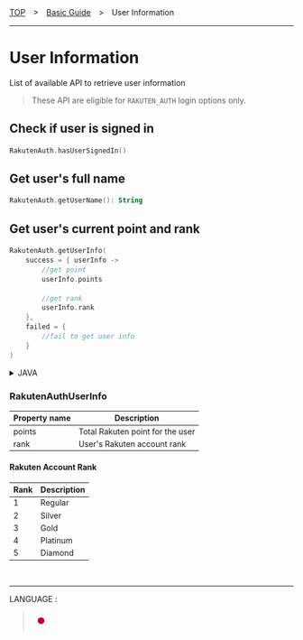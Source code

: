 [TOP](/README.md#top)　>　[Basic Guide](./README.md)　>　User Information  

---  

# User Information
List of available API to retrieve user information  
> These API are eligible for `RAKUTEN_AUTH` login options only.  

## Check if user is signed in
```kotlin
RakutenAuth.hasUserSignedIn()
```  

## Get user's full name  
```kotlin
RakutenAuth.getUserName(): String
```  

## Get user's current point and rank  
```kotlin
RakutenAuth.getUserInfo(
    success = { userInfo ->
        //get point
        userInfo.points
        
        //get rank
        userInfo.rank
    }, 
    failed = {
        //fail to get user info
    }
)
```  
<details>
    <summary>JAVA</summary>

```java
RakutenAuth.getUserInfoJava(new AuthMemberInfoCallback() {
    @Override
    public void success(@NonNull RakutenAuthUserInfo rakutenAuthUserInfo) {
        
    }

    @Override
    public void fail(@NonNull RakutenRewardAPIError rakutenRewardAPIError) {

    }
});
```    
</details>  

### RakutenAuthUserInfo  
| Property name | Description                      |
|---------------|----------------------------------|
| points        | Total Rakuten point for the user |
| rank          | User's Rakuten account rank      |
  
#### Rakuten Account Rank  
| Rank | Description |
|------|-------------|
| 1    | Regular     |
| 2    | Silver      |
| 3    | Gold        |
| 4    | Platinum    |
| 5    | Diamond     |  

<br>  

---
LANGUAGE :
> [![ja](../lang/ja.png)](../ja/basic/UserInfo.md)